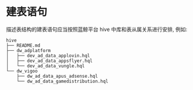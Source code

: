# 建表语句

描述表结构的建表语句应当按照蓝鲸平台 hive 中库和表从属关系进行安排, 例如:
```
hive
├── README.md
├── dw_adplatform
│   ├── dev_ad_data_applovin.hql
│   ├── dev_ad_data_appsflyer.hql
│   └── dev_ad_data_vungle.hql
└── dw_vigoo
    ├── dw_ad_data_apus_adsense.hql
    └── dw_ad_data_gamedistribution.hql
```
